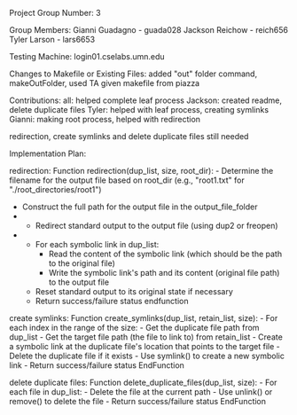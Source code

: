 Project Group Number: 3

Group Members: Gianni Guadagno - guada028 Jackson Reichow - reich656 Tyler Larson - lars6653

Testing Machine: login01.cselabs.umn.edu

Changes to Makefile or Existing Files: 
added "out" folder command, makeOutFolder, used TA given makefile from piazza

Contributions:
all: helped complete leaf process
Jackson: created readme, delete duplicate files
Tyler: helped with leaf process, creating symlinks
Gianni: making root process, helped with redirection

redirection, create symlinks and delete duplicate files still needed

Implementation Plan:

redirection:
Function redirection(dup_list, size, root_dir):
    - Determine the filename for the output file based on root_dir (e.g., "root1.txt" for "./root_directories/root1")
- Construct the full path for the output file in the output_file_folder
- - Redirect standard output to the output file (using dup2 or freopen)
 - - For each symbolic link in dup_list:
        - Read the content of the symbolic link (which should be the path to the original file)
        - Write the symbolic link's path and its content (original file path) to the output file
    - Reset standard output to its original state if necessary
    - Return success/failure status
endfunction


create symlinks:
Function create_symlinks(dup_list, retain_list, size):
    - For each index in the range of the size:
        - Get the duplicate file path from dup_list
        - Get the target file path (the file to link to) from retain_list
        - Create a symbolic link at the duplicate file's location that points to the target file
            - Delete the duplicate file if it exists
            - Use symlink() to create a new symbolic link
    - Return success/failure status
EndFunction


delete duplicate files:
Function delete_duplicate_files(dup_list, size):
    - For each file in dup_list:
        - Delete the file at the current path
            - Use unlink() or remove() to delete the file
    - Return success/failure status
EndFunction

